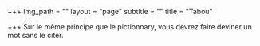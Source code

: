 +++
img_path = ""
layout = "page"
subtitle = ""
title = "Tabou"

+++
Sur le même principe que le pictionnary, vous devrez faire deviner un mot sans le citer.